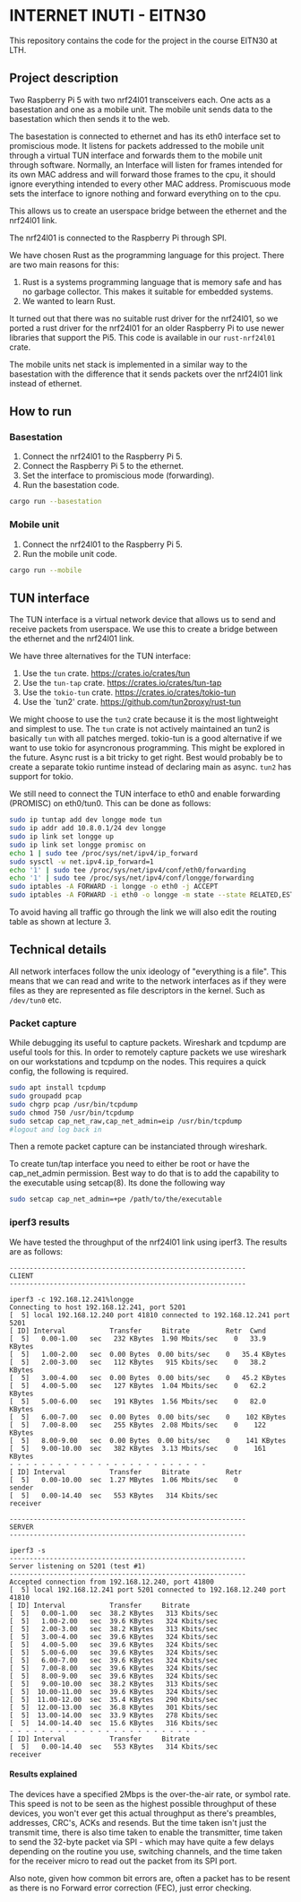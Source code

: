 # INTERNET INUTI - EITN30

This repository contains the code for the project in the course EITN30 at LTH.

## Project description

Two Raspberry Pi 5 with two nrf24l01 transceivers each. One acts as a
basestation and one as a mobile unit. The mobile unit sends data to the
basestation which then sends it to the web.

The basestation is connected to ethernet and has its eth0 interface set to
promiscious mode. It listens for packets addressed to the mobile unit through a
virtual TUN interface and forwards them to the mobile unit through software.
Normally, an Interface will listen for frames intended for its own MAC address
and will forward those frames to the cpu, it should ignore everything intended
to every other MAC address. Promiscuous mode sets the interface to ignore
nothing and forward everything on to the cpu.

This allows us to create an userspace bridge between the ethernet and the
nrf24l01 link.

The nrf24l01 is connected to the Raspberry Pi through SPI.

We have chosen Rust as the programming language for this project. There are two
main reasons for this:
1. Rust is a systems programming language that is memory safe and has no
   garbage collector. This makes it suitable for embedded systems.
2. We wanted to learn Rust.

It turned out that there was no suitable rust driver for the nrf24l01, so we
ported a rust driver for the nrf24l01 for an older Raspberry Pi to use newer
libraries that support the Pi5. This code is available in our `rust-nrf24l01` crate.

The mobile units net stack is implemented in a similar way to the basestation
with the difference that it sends packets over the nrf24l01 link instead of
ethernet.

## How to run

### Basestation

1. Connect the nrf24l01 to the Raspberry Pi 5.
2. Connect the Raspberry Pi 5 to the ethernet.
3. Set the interface to promiscious mode (forwarding).
4. Run the basestation code.
```bash
cargo run --basestation
```

### Mobile unit

1. Connect the nrf24l01 to the Raspberry Pi 5.
2. Run the mobile unit code.
```bash
cargo run --mobile
```

## TUN interface

The TUN interface is a virtual network device that allows us to send and receive
packets from userspace. We use this to create a bridge between the ethernet and
the nrf24l01 link.

We have three alternatives for the TUN interface:
1. Use the `tun` crate. https://crates.io/crates/tun
2. Use the `tun-tap` crate. https://crates.io/crates/tun-tap
3. Use the `tokio-tun` crate. https://crates.io/crates/tokio-tun
4. Use the `tun2' crate. https://github.com/tun2proxy/rust-tun

We might choose to use the `tun2` crate because it is the most lightweight and
simplest to use. The `tun` crate is not actively maintained an tun2 is basically
`tun` with all patches merged. tokio-tun is a good alternative if we want to use
tokio for asyncronous programming. This might be explored in the future. Async
rust is a bit tricky to get right. Best would probably be to create a separate
tokio runtime instead of declaring main as async. `tun2` has support for tokio.

We still need to connect the TUN interface to eth0 and enable forwarding
(PROMISC) on eth0/tun0. This can be done as follows:

```bash
sudo ip tuntap add dev longge mode tun
sudo ip addr add 10.8.0.1/24 dev longge
sudo ip link set longge up
sudo ip link set longge promisc on
echo 1 | sudo tee /proc/sys/net/ipv4/ip_forward
sudo sysctl -w net.ipv4.ip_forward=1
echo '1' | sudo tee /proc/sys/net/ipv4/conf/eth0/forwarding
echo '1' | sudo tee /proc/sys/net/ipv4/conf/longge/forwarding
sudo iptables -A FORWARD -i longge -o eth0 -j ACCEPT
sudo iptables -A FORWARD -i eth0 -o longge -m state --state RELATED,ESTABLISHED -j ACCEPT
```

To avoid having all traffic go through the link we will also edit the routing
table as shown at lecture 3.

## Technical details

All network interfaces follow the unix ideology of "everything is a file".
This means that we can read and write to the network interfaces as if they were
files as they are represented as file descriptors in the kernel. Such as
`/dev/tun0` etc.

### Packet capture

While debugging its useful to capture packets. Wireshark and tcpdump are useful
tools for this.
In order to remotely capture packets we use wireshark on our workstations and
tcpdump on the nodes.
This requires a quick config, the following is required.

```bash
sudo apt install tcpdump
sudo groupadd pcap
sudo chgrp pcap /usr/bin/tcpdump
sudo chmod 750 /usr/bin/tcpdump
sudo setcap cap_net_raw,cap_net_admin=eip /usr/bin/tcpdump
#logout and log back in
```
Then a remote packet capture can be instanciated through wireshark.

To create tun/tap interface you need to either be root or have the cap_net_admin
permission. Best way to do that is to add the capability to the executable using
setcap(8). Its done the following way

```bash
sudo setcap cap_net_admin=+pe /path/to/the/executable
```

### iperf3 results

We have tested the throughput of the nrf24l01 link using iperf3. The results are
as follows:

```
-----------------------------------------------------------
CLIENT
-----------------------------------------------------------

iperf3 -c 192.168.12.241%longge
Connecting to host 192.168.12.241, port 5201
[  5] local 192.168.12.240 port 41810 connected to 192.168.12.241 port 5201
[ ID] Interval           Transfer     Bitrate         Retr  Cwnd
[  5]   0.00-1.00   sec   232 KBytes  1.90 Mbits/sec    0   33.9 KBytes
[  5]   1.00-2.00   sec  0.00 Bytes  0.00 bits/sec    0   35.4 KBytes
[  5]   2.00-3.00   sec   112 KBytes   915 Kbits/sec    0   38.2 KBytes
[  5]   3.00-4.00   sec  0.00 Bytes  0.00 bits/sec    0   45.2 KBytes
[  5]   4.00-5.00   sec   127 KBytes  1.04 Mbits/sec    0   62.2 KBytes
[  5]   5.00-6.00   sec   191 KBytes  1.56 Mbits/sec    0   82.0 KBytes
[  5]   6.00-7.00   sec  0.00 Bytes  0.00 bits/sec    0    102 KBytes
[  5]   7.00-8.00   sec   255 KBytes  2.08 Mbits/sec    0    122 KBytes
[  5]   8.00-9.00   sec  0.00 Bytes  0.00 bits/sec    0    141 KBytes
[  5]   9.00-10.00  sec   382 KBytes  3.13 Mbits/sec    0    161 KBytes
- - - - - - - - - - - - - - - - - - - - - - - - -
[ ID] Interval           Transfer     Bitrate         Retr
[  5]   0.00-10.00  sec  1.27 MBytes  1.06 Mbits/sec    0             sender
[  5]   0.00-14.40  sec   553 KBytes   314 Kbits/sec                  receiver

-----------------------------------------------------------
SERVER
-----------------------------------------------------------

iperf3 -s
-----------------------------------------------------------
Server listening on 5201 (test #1)
-----------------------------------------------------------
Accepted connection from 192.168.12.240, port 41800
[  5] local 192.168.12.241 port 5201 connected to 192.168.12.240 port 41810
[ ID] Interval           Transfer     Bitrate
[  5]   0.00-1.00   sec  38.2 KBytes   313 Kbits/sec
[  5]   1.00-2.00   sec  39.6 KBytes   324 Kbits/sec
[  5]   2.00-3.00   sec  38.2 KBytes   313 Kbits/sec
[  5]   3.00-4.00   sec  39.6 KBytes   324 Kbits/sec
[  5]   4.00-5.00   sec  39.6 KBytes   324 Kbits/sec
[  5]   5.00-6.00   sec  39.6 KBytes   324 Kbits/sec
[  5]   6.00-7.00   sec  39.6 KBytes   324 Kbits/sec
[  5]   7.00-8.00   sec  39.6 KBytes   324 Kbits/sec
[  5]   8.00-9.00   sec  39.6 KBytes   324 Kbits/sec
[  5]   9.00-10.00  sec  38.2 KBytes   313 Kbits/sec
[  5]  10.00-11.00  sec  39.6 KBytes   324 Kbits/sec
[  5]  11.00-12.00  sec  35.4 KBytes   290 Kbits/sec
[  5]  12.00-13.00  sec  36.8 KBytes   301 Kbits/sec
[  5]  13.00-14.00  sec  33.9 KBytes   278 Kbits/sec
[  5]  14.00-14.40  sec  15.6 KBytes   316 Kbits/sec
- - - - - - - - - - - - - - - - - - - - - - - - -
[ ID] Interval           Transfer     Bitrate
[  5]   0.00-14.40  sec   553 KBytes   314 Kbits/sec                  receiver

```

#### Results explained

The devices have a specified 2Mbps is the over-the-air rate, or symbol rate.
This speed is not to be seen as the highest possible throughput of these
devices, you won't ever get this actual throughput as there's preambles,
addresses, CRC's, ACKs and resends. But the time taken isn't just the transmit
time, there is also time taken to enable the transmitter, time taken to send the
32-byte packet via SPI - which may have quite a few delays depending on the
routine you use, switching channels, and the time taken for the receiver micro
to read out the packet from its SPI port.

Also note, given how common bit errors are, often a packet has to be resent as
there is no Forward error correction (FEC), just error checking.